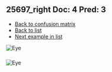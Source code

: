 ## 25697_right Doc: 4 Pred: 3
- [Back to confusion matrix](https://github.com/juliandewit/kaggle_retinopathy/blob/master/matrix.md)
- [Back to list](https://github.com/juliandewit/kaggle_retinopathy/blob/master/lists/43/list.md)
- [Next example in list](https://github.com/juliandewit/kaggle_retinopathy/blob/master/lists/43/25/25741_right.md)

![Eye](https://retinopaty.blob.core.windows.net/size1024/25697_right_4.jpeg)

### 

![Eye]()
